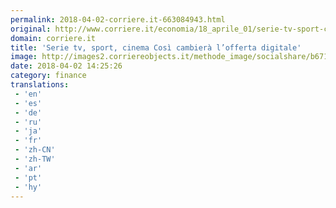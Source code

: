 ```yaml
---
permalink: 2018-04-02-corriere.it-663084943.html
original: http://www.corriere.it/economia/18_aprile_01/serie-tv-sport-cinema-cosi-cambiera-l-offerta-digitale-sky-mediaset-940577a0-3679-11e8-a836-1a6391d71628.shtml
domain: corriere.it
title: 'Serie tv, sport, cinema Così cambierà l’offerta digitale'
image: http://images2.corriereobjects.it/methode_image/socialshare/b6711b8c-3679-11e8-a836-1a6391d71628.jpg
date: 2018-04-02 14:25:26
category: finance
translations: 
 - 'en'
 - 'es'
 - 'de'
 - 'ru'
 - 'ja'
 - 'fr'
 - 'zh-CN'
 - 'zh-TW'
 - 'ar'
 - 'pt'
 - 'hy'
---
```


